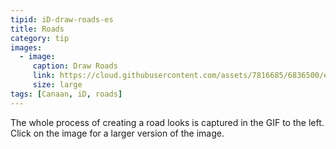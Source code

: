 ```yaml
---
tipid: iD-draw-roads-es
title: Roads
category: tip
images:
  - image:
     caption: Draw Roads
     link: https://cloud.githubusercontent.com/assets/7816685/6836500/ebe377f0-d318-11e4-914a-a74a1d0e7bf7.gif
     size: large
tags: [Canaan, iD, roads]
---
```


The whole process of creating a road looks is captured in the GIF to the left. Click on the image for a larger version of the image.


